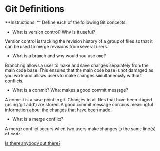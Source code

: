 # Git Definitions

**Instructions: ** Define each of the following Git concepts.

* What is version control?  Why is it useful?

Version control is tracking the revision history of a group of files so that it can be used to merge revisions from several users.

* What is a branch and why would you use one?

Branching allows a user to make and save changes separately from the main code base.  This ensures that the main code base is not damaged as you work and allows users to make changes simultaneously without conflicts.

* What is a commit? What makes a good commit message?

A commit is a save point in git.  Changes to all files that have been staged (using 'git add') are stored.  A good commit message contains meaningful information about the changes that have been made.

* What is a merge conflict?

A merge conflict occurs when two users make changes to the same line(s) of code.

[Is there anybody out there?](https://www.youtube.com/watch?v=fNLhxKpfCnA)
